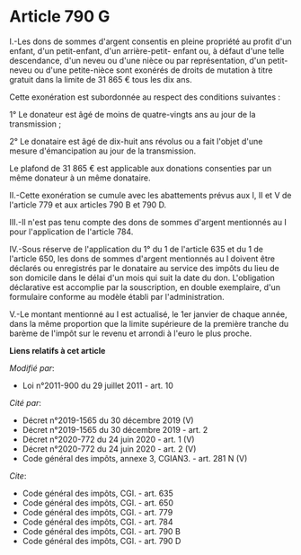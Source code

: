 # Article 790 G

I.-Les dons de sommes d'argent consentis en pleine propriété au profit d'un enfant, d'un petit-enfant, d'un arrière-petit-
enfant ou, à défaut d'une telle descendance, d'un neveu ou d'une nièce ou par représentation, d'un petit-neveu ou d'une
petite-nièce sont exonérés de droits de mutation à titre gratuit dans la limite de 31 865 € tous les dix ans. 

Cette exonération est subordonnée au respect des conditions suivantes : 

1° Le donateur est âgé de moins de quatre-vingts ans au jour de la transmission ; 

2° Le donataire est âgé de dix-huit ans révolus ou a fait l'objet d'une mesure d'émancipation au jour de la transmission. 

Le plafond de 31 865 € est applicable aux donations consenties par un même donateur à un même donataire. 

II.-Cette exonération se cumule avec les abattements prévus aux I, II et V de l'article 779 et aux articles 790 B et 790 D. 

III.-Il n'est pas tenu compte des dons de sommes d'argent mentionnés au I pour l'application de l'article 784. 

IV.-Sous réserve de l'application du 1° du 1 de l'article 635 et du 1 de l'article 650, les dons de sommes d'argent
mentionnés au I doivent être déclarés ou enregistrés par le donataire au service des impôts du lieu de son domicile dans le
délai d'un mois qui suit la date du don. L'obligation déclarative est accomplie par la souscription, en double exemplaire,
d'un formulaire conforme au modèle établi par l'administration. 

V.-Le montant mentionné au I est actualisé, le 1er janvier de chaque année, dans la même proportion que la limite supérieure
de la première tranche du barème de l'impôt sur le revenu et arrondi à l'euro le plus proche.

**Liens relatifs à cet article**

_Modifié par_:

  - Loi n°2011-900 du 29 juillet 2011 - art. 10

_Cité par_:

  - Décret n°2019-1565 du 30 décembre 2019 (V)
  - Décret n°2019-1565 du 30 décembre 2019 - art. 2
  - Décret n°2020-772 du 24 juin 2020 - art. 1 (V)
  - Décret n°2020-772 du 24 juin 2020 - art. 2 (V)
  - Code général des impôts, annexe 3, CGIAN3. - art. 281 N (V)

_Cite_:

  - Code général des impôts, CGI. - art. 635
  - Code général des impôts, CGI. - art. 650
  - Code général des impôts, CGI. - art. 779
  - Code général des impôts, CGI. - art. 784
  - Code général des impôts, CGI. - art. 790 B
  - Code général des impôts, CGI. - art. 790 D
